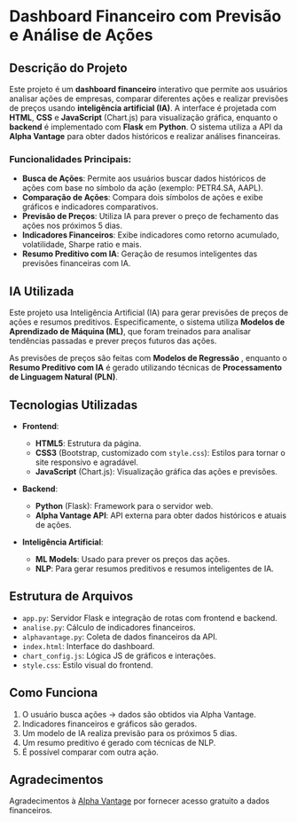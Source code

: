 # Dashboard Financeiro com Previsão e Análise de Ações

## Descrição do Projeto

Este projeto é um **dashboard financeiro** interativo que permite aos usuários analisar ações de empresas, comparar diferentes ações e realizar previsões de preços usando **inteligência artificial (IA)**. A interface é projetada com **HTML**, **CSS** e **JavaScript** (Chart.js) para visualização gráfica, enquanto o **backend** é implementado com **Flask** em **Python**. O sistema utiliza a API da **Alpha Vantage** para obter dados históricos e realizar análises financeiras.

### Funcionalidades Principais:

- **Busca de Ações**: Permite aos usuários buscar dados históricos de ações com base no símbolo da ação (exemplo: PETR4.SA, AAPL).
- **Comparação de Ações**: Compara dois símbolos de ações e exibe gráficos e indicadores comparativos.
- **Previsão de Preços**: Utiliza IA para prever o preço de fechamento das ações nos próximos 5 dias.
- **Indicadores Financeiros**: Exibe indicadores como retorno acumulado, volatilidade, Sharpe ratio e mais.
- **Resumo Preditivo com IA**: Geração de resumos inteligentes das previsões financeiras com IA.

## IA Utilizada

Este projeto usa Inteligência Artificial (IA) para gerar previsões de preços de ações e resumos preditivos. Especificamente, o sistema utiliza **Modelos de Aprendizado de Máquina (ML)**, que foram treinados para analisar tendências passadas e prever preços futuros das ações.

As previsões de preços são feitas com **Modelos de Regressão** , enquanto o **Resumo Preditivo com IA** é gerado utilizando técnicas de **Processamento de Linguagem Natural (PLN)**.

## Tecnologias Utilizadas

- **Frontend**:
  - **HTML5**: Estrutura da página.
  - **CSS3** (Bootstrap, customizado com `style.css`): Estilos para tornar o site responsivo e agradável.
  - **JavaScript** (Chart.js): Visualização gráfica das ações e previsões.

- **Backend**:
  - **Python** (Flask): Framework para o servidor web.
  - **Alpha Vantage API**: API externa para obter dados históricos e atuais de ações.

- **Inteligência Artificial**:
  - **ML Models**: Usado para prever os preços das ações.
  - **NLP**: Para gerar resumos preditivos e resumos inteligentes de IA.


## Estrutura de Arquivos

- `app.py`: Servidor Flask e integração de rotas com frontend e backend.
- `analise.py`: Cálculo de indicadores financeiros.
- `alphavantage.py`: Coleta de dados financeiros da API.
- `index.html`: Interface do dashboard.
- `chart_config.js`: Lógica JS de gráficos e interações.
- `style.css`: Estilo visual do frontend.

## Como Funciona

1. O usuário busca ações → dados são obtidos via Alpha Vantage.
2. Indicadores financeiros e gráficos são gerados.
3. Um modelo de IA realiza previsão para os próximos 5 dias.
4. Um resumo preditivo é gerado com técnicas de NLP.
5. É possível comparar com outra ação.



## Agradecimentos

Agradecimentos à [Alpha Vantage](https://www.alphavantage.co/) por fornecer acesso gratuito a dados financeiros.